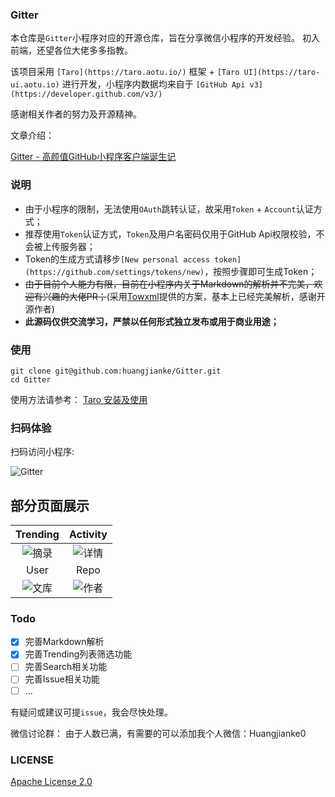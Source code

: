 ### Gitter
本仓库是`Gitter`小程序对应的开源仓库，旨在分享微信小程序的开发经验。
初入前端，还望各位大佬多多指教。

该项目采用 `[Taro](https://taro.aotu.io/)` 框架 + `[Taro UI](https://taro-ui.aotu.io)` 进行开发，小程序内数据均来自于 `[GitHub Api v3](https://developer.github.com/v3/)`


感谢相关作者的努力及开源精神。

文章介绍：

[Gitter - 高颜值GitHub小程序客户端诞生记](https://juejin.im/post/5c4c738ce51d4525211c129b)

### 说明

- 由于小程序的限制，无法使用`OAuth`跳转认证，故采用`Token` + `Account`认证方式；
- 推荐使用`Token`认证方式，`Token`及用户名密码仅用于GitHub Api权限校验，不会被上传服务器；
- Token的生成方式请移步`[New personal access token](https://github.com/settings/tokens/new)`，按照步骤即可生成Token；
- ~~由于目前个人能力有限，目前在小程序内关于Markdown的解析并不完美，欢迎有兴趣的大佬PR；~~(采用[Towxml](https://github.com/sbfkcel/towxml)提供的方案，基本上已经完美解析，感谢开源作者)
- **此源码仅供交流学习，严禁以任何形式独立发布或用于商业用途；**

### 使用

``` 
git clone git@github.com:huangjianke/Gitter.git
cd Gitter
```
使用方法请参考：
[Taro 安装及使用](https://nervjs.github.io/taro/docs/GETTING-STARTED.html)

### 扫码体验

扫码访问小程序:

![Gitter](https://raw.githubusercontent.com/huangjianke/Gitter/master/images/code.png)

## 部分页面展示
|Trending|Activity|
| :---: | :---: |
|![摘录](https://raw.githubusercontent.com/huangjianke/Gitter/master/images/img00.png) | ![详情](https://raw.githubusercontent.com/huangjianke/Gitter/master/images/img01.png)|
|User|Repo|
|![文库](https://raw.githubusercontent.com/huangjianke/Gitter/master/images/img02.png) | ![作者](https://raw.githubusercontent.com/huangjianke/Gitter/master/images/img03.png)|

### Todo

- [x] 完善Markdown解析
- [x] 完善Trending列表筛选功能
- [ ] 完善Search相关功能
- [ ] 完善Issue相关功能
- [ ] ...

有疑问或建议可提`issue`，我会尽快处理。

微信讨论群：
由于人数已满，有需要的可以添加我个人微信：Huangjianke0


### LICENSE

[Apache License 2.0](./LICENSE)
